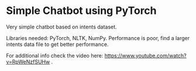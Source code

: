 # Simple Chatbot using PyTorch

Very simple chatbot based on intents dataset. 

Libraries needed: PyTorch, NLTK, NumPy. Performance is poor, find a larger intents data file to get better performance.

For additional info check the video here: https://www.youtube.com/watch?v=RpWeNzfSUHw .
